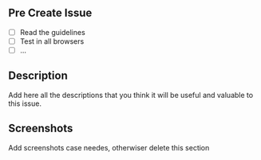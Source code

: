 ## Pre Create Issue

- [ ] Read the guidelines
- [ ] Test in all browsers
- [ ] ... 

## Description

Add here all the descriptions that you think it will be useful and valuable to this issue.

## Screenshots

Add screenshots case needes, otherwiser delete this section